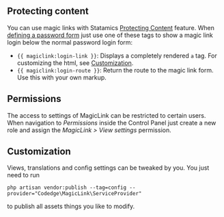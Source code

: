 ## Protecting content

You can use magic links with Statamics [Protecting Content](https://statamic.dev/protecting-content) feature.
When [defining a password form](https://statamic.dev/protecting-content#password-form) just use one of these tags to
show a magic link login below the normal password login form:

*  `{{ magiclink:login-link }}`: Displays a completely rendered `a` tag. For customizing the html, see [Customization](#Customization).
*  `{{ magiclink:login-route }}`: Return the route to the magic link form. Use this with your own markup. 

## Permissions

The access to settings of MagicLink can be restricted to certain users. When navigation to _Permissions_ inside the
Control Panel just create a new role and assign the _MagicLink > View settings_ permission.
 

## Customization

Views, translations and config settings can be tweaked by you. You just need to run 

```
php artisan vendor:publish --tag=config --provider="Codedge\MagicLink\ServiceProvider"
```

to publish all assets things you like to modify.


